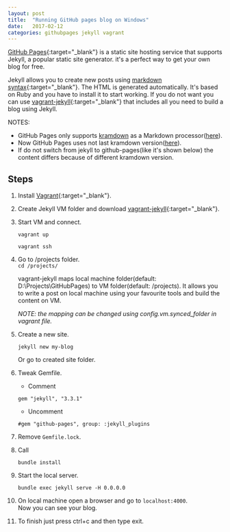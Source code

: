 ```yaml
---
layout: post
title:  "Running GitHub pages blog on Windows"
date:   2017-02-12
categories: githubpages jekyll vagrant
---
```

[GitHub Pages](https://pages.github.com/){:target="_blank"} is a static site hosting service that supports Jekyll, a popular static site generator. it's a perfect way to get your own blog for free.  

Jekyll allows you to create new posts using [markdown syntax](https://guides.github.com/features/mastering-markdown/){:target="_blank"}. The HTML is generated automatically. 
It's based on Ruby and you have to install it to start working. 
If you do not want you can use [vagrant-jekyll](https://github.com/jden123/vagrant-jekyll/){:target="_blank"} that includes all you need to build a blog using Jekyll.

NOTES:

- GitHub Pages only supports [kramdown](https://kramdown.gettalong.org/) as a Markdown processor([here](https://help.github.com/articles/updating-your-markdown-processor-to-kramdown/)).
- Now GitHub Pages uses not last kramdown version([here](https://pages.github.com/versions/)).
- If do not switch from jekyll to github-pages(like it's shown below) the content differs because of different kramdown version.

Steps
---

1. Install [Vagrant](https://www.vagrantup.com/downloads.html){:target="_blank"}.

1. Create Jekyll VM folder and download [vagrant-jekyll](https://github.com/jden123/vagrant-jekyll/){:target="_blank"}.

1. Start VM and connect.  
	```
	vagrant up
	```  
	```
	vagrant ssh
	```

1. Go to /projects folder.  
	```cd /projects/```  
	  
	vagrant-jekyll maps local machine folder(default: D:\Projects\GitHubPages) to VM folder(default: /projects). 
	It allows you to write a post on local machine using your favourite tools and build the content on VM. 

	*NOTE: the mapping can be changed using config.vm.synced_folder in vagrant file.*

1. Create a new site.   
	```
	jekyll new my-blog
	```
    
    Or go to created site folder.
1. Tweak Gemfile. 
    * Comment   
	``` 
	gem "jekyll", "3.3.1" 
	```
   
	* Uncomment   
	``` 
	#gem "github-pages", group: :jekyll_plugins 
	```

1. Remove ```Gemfile.lock```.

1. Call  
	```
	bundle install   
	```

1. Start the local server.  

	```
	bundle exec jekyll serve -H 0.0.0.0
	```

1. On local machine open a browser and go to ```localhost:4000```.  
Now you can see your blog.

1. To finish just press ctrl+c and then type exit.